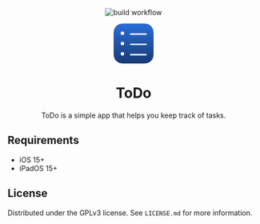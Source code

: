 <div align="center">
 
  ![build workflow](https://github.com/dkappdev/ToDo/actions/workflows/main.yml/badge.svg)
  
  <a href="https://github.com/dkappdev/ToDo">
    <img src="Images/AppIcon.png" alt="Logo" height="80" />
  </a>
  <h1 align="center">ToDo</h1>  
  <p align="center">
    ToDo is a simple app that helps you keep track of tasks.
  </p>
</div>

## Requirements
- iOS 15+
- iPadOS 15+

## License

Distributed under the GPLv3 license. See `LICENSE.md` for more information.

